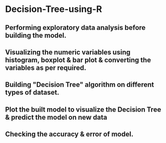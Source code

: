 # Decision-Tree-using-R

## Performing exploratory data analysis before building the model.

## Visualizing the numeric variables using histogram, boxplot & bar plot & converting the variables as per required.

## Building "Decision Tree" algorithm on different types of dataset.

## Plot the built model to visualize the Decision Tree & predict the model on new data

## Checking the accuracy & error of model.
